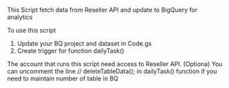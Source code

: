 This Script fetch data from Reseller API and update to BigQuery for analytics

To use this script
1. Update your BQ project and dataset in Code.gs
2. Create trigger for function dailyTask()

The account that runs this script need access to Reseller API.
(Optiona) You can uncomment the line
//  deleteTableData();
in dailyTask() function if you need to maintain number of table in BQ
